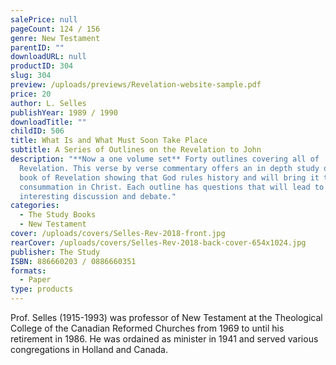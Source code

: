 ```yaml
---
salePrice: null
pageCount: 124 / 156
genre: New Testament
parentID: ""
downloadURL: null
productID: 304
slug: 304
preview: /uploads/previews/Revelation-website-sample.pdf
price: 20
author: L. Selles
publishYear: 1989 / 1990
downloadTitle: ""
childID: 506
title: What Is and What Must Soon Take Place
subtitle: A Series of Outlines on the Revelation to John
description: "**Now a one volume set** Forty outlines covering all of
  Revelation. This verse by verse commentary offers an in depth study of the
  book of Revelation showing that God rules history and will bring it to its
  consummation in Christ. Each outline has questions that will lead to
  interesting discussion and debate."
categories:
  - The Study Books
  - New Testament
cover: /uploads/covers/Selles-Rev-2018-front.jpg
rearCover: /uploads/covers/Selles-Rev-2018-back-cover-654x1024.jpg
publisher: The Study
ISBN: 886660203 / 0886660351
formats:
  - Paper
type: products
---
```

Prof. Selles (1915-1993) was professor of New Testament at the Theological College of the Canadian Reformed Churches from 1969 to until his retirement in 1986. He was ordained as minister in 1941 and served various congregations in Holland and Canada.